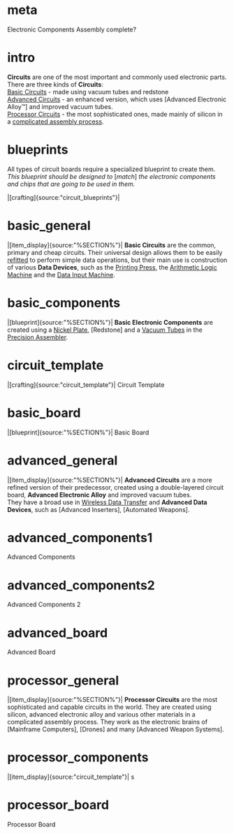 # meta
Electronic Components
Assembly complete?

# intro

**Circuits** are one of the most important and commonly used electronic parts. 
There are three kinds of **Circuits**:  
[Basic Circuits](#basic_general) - made using vacuum tubes and redstone  
[Advanced Circuits](#advanced_general) - an enhanced version, which uses [Advanced Electronic Alloy™] and improved vacuum tubes.  
[Processor Circuits](#processor_general) - the most sophisticated ones, made mainly of silicon in a [complicated assembly process](precision_assembler).  

# blueprints
All types of circuit boards require a specialized blueprint to create them.  
*This blueprint should be designed to* [*match*] *the electronic components and chips that are going to be used in them.*  
  
|[crafting]{source:"circuit_blueprints"}|  


# basic_general
|[item_display]{source:"%SECTION%"}|
**Basic Circuits** are the common, primary and cheap circuits. 
Their universal design allows them to be easily [refitted](functional_circuits) to perform simple data operations, 
but their main use is construction of various **Data Devices**, such as 
the [Printing Press](printing_press), the [Arithmetic Logic Machine](arithmetic_logic_machine) and the [Data Input Machine](data_input_machine).

# basic_components
|[blueprint]{source:"%SECTION%"}|
**Basic Electronic Components** are created using a [Nickel Plate](metalPress), [Redstone] and a [Vacuum Tubes](components#2) in the [Precision Assembler](precision_assembler).

# circuit_template
|[crafting]{source:"circuit_template"}|
Circuit Template

# basic_board
|[blueprint]{source:"%SECTION%"}|
Basic Board

# advanced_general  
|[item_display]{source:"%SECTION%"}|
**Advanced Circuits** are a more refined version of their predecessor, created using a double-layered circuit board, **Advanced Electronic Alloy** and improved vacuum tubes.  
They have a broad use in [Wireless Data Transfer](radio_station) and **Advanced Data Devices**, such as [Advanced Inserters], [Automated Weapons].

# advanced_components1
Advanced Components

# advanced_components2
Advanced Components 2

# advanced_board
Advanced Board

# processor_general  
|[item_display]{source:"%SECTION%"}|
**Processor Circuits** are the most sophisticated and capable circuits in the world. They are created using silicon, advanced
electronic alloy and various other materials in a complicated assembly process.
They work as the electronic brains of [Mainframe Computers], [Drones] and many [Advanced Weapon Systems]. 

# processor_components
|[item_display]{source:"circuit_template"}|
s

# processor_board
Processor Board